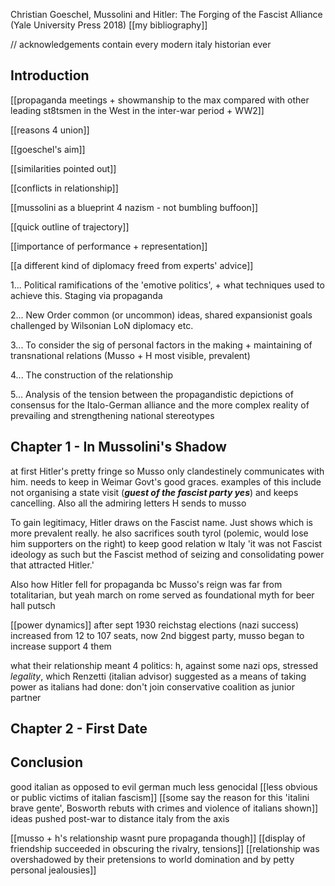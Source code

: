 Christian Goeschel, Mussolini and Hitler: The Forging of the Fascist Alliance (Yale University Press 2018)
[[my bibliography]]

// acknowledgements contain every modern italy historian ever

## Introduction

[[propaganda meetings + showmanship to the max compared with other leading st8tsmen in the West in the inter-war period + WW2]]

[[reasons 4 union]]

[[goeschel's aim]]

[[similarities pointed out]]

[[conflicts in relationship]] 

[[mussolini as a blueprint 4 nazism - not bumbling buffoon]]

[[quick outline of trajectory]]

[[importance of performance + representation]]

[[a different kind of diplomacy freed from experts' advice]]

1... Political ramifications of the 'emotive politics', + what techniques used to achieve this. Staging via propaganda

2... New Order common (or uncommon) ideas, shared expansionist goals challenged by Wilsonian LoN diplomacy etc.

3... To consider the sig of personal factors in the making + maintaining of transnational relations (Musso + H most visible, prevalent)

4... The construction of the relationship

5... Analysis of the tension between the propagandistic depictions of consensus for the Italo-German alliance and the more complex reality of prevailing and strengthening national stereotypes

## Chapter 1 - In Mussolini's Shadow
at first Hitler's pretty fringe so Musso only clandestinely communicates with him. needs to keep in Weimar Govt's good graces. examples of this include not organising a state visit (*__guest of the fascist party yes__*) and keeps cancelling. Also all the admiring letters H sends to musso

To gain legitimacy, Hitler draws on the Fascist name. Just shows which is more prevalent really. he also sacrifices south tyrol (polemic, would lose him supporters on the right) to keep good relation w Italy
	'it was not Fascist ideology as such but the Fascist method of seizing and consolidating power that attracted Hitler.'

Also how Hitler fell for propaganda bc Musso's reign was far from totalitarian, but yeah march on rome served as foundational myth for beer hall putsch

[[power dynamics]] after sept 1930 reichstag elections (nazi success) increased from 12 to 107 seats, now 2nd biggest party, musso began to increase support 4 them

what their relationship meant 4 politics: h, against some nazi ops, stressed *legality*, which Renzetti (italian advisor) suggested as a means of taking power as italians had done: don't join conservative coalition as junior partner


## Chapter 2 - First Date


## Conclusion
good italian as opposed to evil german much less genocidal [[less obvious or public victims of italian fascism]] [[some say the reason for this 'italini brave gente', Bosworth rebuts with crimes and violence of italians shown]] ideas pushed post-war to distance italy from the axis

[[musso + h's relationship wasnt pure propaganda though]]
[[display of friendship succeeded in obscuring the rivalry, tensions]]
[[relationship was overshadowed by their pretensions to world domination and by petty personal jealousies]]
